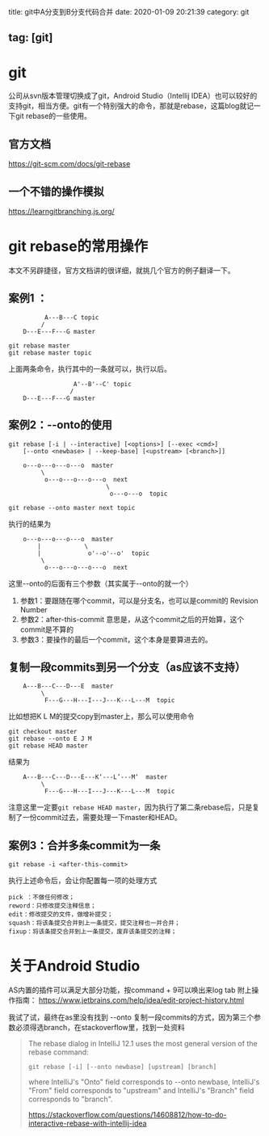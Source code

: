 title: git中A分支到B分支代码合并
date: 2020-01-09 20:21:39
category: git

tag: [git]
---

# git

公司从svn版本管理切换成了git，Android Studio（Intellij IDEA）也可以较好的支持git，相当方便。git有一个特别强大的命令，那就是rebase，这篇blog就记一下git rebase的一些使用。

## 官方文档
https://git-scm.com/docs/git-rebase
## 一个不错的操作模拟
https://learngitbranching.js.org/

# git rebase的常用操作
本文不另辟捷径，官方文档讲的很详细，就挑几个官方的例子翻译一下。

## 案例1 ：

```
          A---B---C topic
         /
    D---E---F---G master
```

```
git rebase master
git rebase master topic
```

上面两条命令，执行其中的一条就可以，执行以后。

```
                  A'--B'--C' topic
                 /
    D---E---F---G master
```

## 案例2：--onto的使用
```
git rebase [-i | --interactive] [<options>] [--exec <cmd>]
	[--onto <newbase> | --keep-base] [<upstream> [<branch>]]
```
```
    o---o---o---o---o  master
         \
          o---o---o---o---o  next
                           \
                            o---o---o  topic
```
```
git rebase --onto master next topic
```
执行的结果为
```
    o---o---o---o---o  master
        |            \
        |             o'--o'--o'  topic
         \
          o---o---o---o---o  next
```
这里--onto的后面有三个参数（其实属于--onto的就一个）
1. 参数1：要跟随在哪个commit，可以是分支名，也可以是commit的 Revision Number
2. 参数2：after-this-commit 意思是，从这个commit之后的开始算，这个commit是不算的
3. 参数3：要操作的最后一个commit，这个本身是要算进去的。

## 复制一段commits到另一个分支（as应该不支持）
```
    A---B---C---D---E  master
         \
          F---G---H---I---J---K---L---M  topic
```
比如想把K L M的提交copy到master上，那么可以使用命令
```
git checkout master
git rebase --onto E J M
git rebase HEAD master
```
结果为
```
    A---B---C---D---E---K‘---L’---M‘  master
         \
          F---G---H---I---J---K---L---M  topic
```
注意这里一定要`git rebase HEAD master`，因为执行了第二条rebase后，只是复制了一份commit过去，需要处理一下master和HEAD。


## 案例3：合并多条commit为一条
```
git rebase -i <after-this-commit>
```
执行上述命令后，会让你配置每一项的处理方式
```
pick ：不做任何修改；
reword：只修改提交注释信息；
edit：修改提交的文件，做增补提交；
squash：将该条提交合并到上一条提交，提交注释也一并合并；
fixup：将该条提交合并到上一条提交，废弃该条提交的注释；
```

# 关于Android Studio
AS内置的插件可以满足大部分功能，按command + 9可以唤出来log tab
附上操作指南：
https://www.jetbrains.com/help/idea/edit-project-history.html

我试了试，最终在as里没有找到 --onto 复制一段commits的方式，因为第三个参数必须得选branch，在stackoverflow里，找到一处资料

> The rebase dialog in IntelliJ 12.1 uses the most general version of the rebase command:
>
> ```
> git rebase [-i] [--onto newbase] [upstream] [branch]
> ```
> where IntelliJ's "Onto" field corresponds to --onto newbase, IntelliJ's "From" field corresponds to "upstream" and IntelliJ's "Branch" field corresponds to "branch".
>
> https://stackoverflow.com/questions/14608812/how-to-do-interactive-rebase-with-intellij-idea